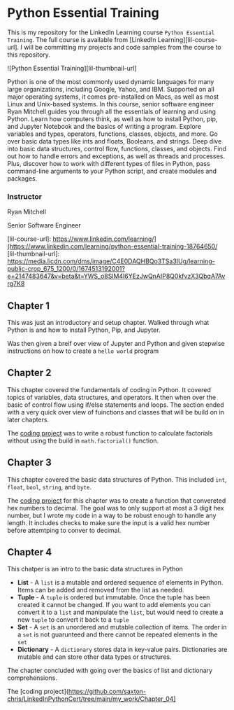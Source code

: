 # Python Essential Training
This is my repository for the LinkedIn Learning course `Python Essential Training`. The full course is available from [LinkedIn Learning][lil-course-url]. I will be committing my projects and code samples from the course to this repository.

![Python Essential Training][lil-thumbnail-url] 

Python is one of the most commonly used dynamic languages for many large organizations, including Google, Yahoo, and IBM. Supported on all major operating systems, it comes pre-installed on Macs, as well as most Linux and Unix-based systems. In this course, senior software engineer Ryan Mitchell guides you through all the essentials of learning and using Python. Learn how computers think, as well as how to install Python, pip, and Jupyter Notebook and the basics of writing a program. Explore variables and types, operators, functions, classes, objects, and more. Go over basic data types like ints and floats, Booleans, and strings. Deep dive into basic data structures, control flow, functions, classes, and objects. Find out how to handle errors and exceptions, as well as threads and processes. Plus, discover how to work with different types of files in Python, pass command-line arguments to your Python script, and create modules and packages.

### Instructor

Ryan Mitchell 
                            
Senior Software Engineer

[lil-course-url]: https://www.linkedin.com/learning/](https://www.linkedin.com/learning/python-essential-training-18764650/
[lil-thumbnail-url]: https://media.licdn.com/dms/image/C4E0DAQHBQo3TSa3IUg/learning-public-crop_675_1200/0/1674513192001?e=2147483647&v=beta&t=YWS_o8SlM4I6YEzJwQnAIP8Q0kfvzX3QbqA7Avrg7K8

## Chapter 1
This was just an introductory and setup chapter. Walked through what Python is and how to install Python, Pip, and Jupyter.

Was then given a breif over view of Jupyter and Python and given stepwise instructions on how to create a `hello world` program

## Chapter 2
This chapter covered the fundamentals of coding in Python. It covered topics of variables, data structures, and operators. It then when over the basic of control flow using if/else statements and loops. The section ended with a very quick over view of fuinctions and classes that will be build on in later chapters.

The [coding project](https://github.com/saxton-chris/LinkedInPythonCert/tree/main/my_work/Chapter_02) was to write a robust function to calculate factorials without using the build in `math.factorial()` function. 

## Chapter 3
This chapter covered the basic data structures of Python. This included `int`, `float`, `bool`, `string`, and `byte`.

The [coding project](https://github.com/saxton-chris/LinkedInPythonCert/tree/main/my_work/Chapter_03) for this chapter was to create a function that convereted hex numbers to decimal. The goal was to only support at most a 3 digit hex number, but I wrote my code in a way to be robust enough to handle any length. It includes checks to make sure the input is a valid hex number before attemtping to conver to decimal.

## Chapter 4
This chatper is an intro to the basic data structures in Python

* **List** - A `list` is a mutable and ordered sequence of elements in Python. Items can be added and removed from the list as needed.
* **Tuple** - A `tuple` is ordered but immutable. Once the tuple has been created it cannot be changed. If you want to add elements you can convert it to a `list` and manipulate the `list`, but would need to create a new `tuple` to convert it back to a `tuple`
* **Set** - A `set` is an unordered and mutable collection of items. The order in a `set` is not guarunteed and there cannot be repeated elements in the `set`
* **Dictionary** - A `dictionary` stores data in key-value pairs. Dictionaries are mutable and can store other data types or structures.

The chapter concluded with going over the basics of list and dictionary comprehensions.

The [coding project](https://github.com/saxton-chris/LinkedInPythonCert/tree/main/my_work/Chapter_04]
